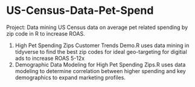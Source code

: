 # US-Census-Data-Pet-Spend
Project: Data mining US Census data on average pet related spending by zip code in R to increase ROAS.
1) High Pet Spending Zips Customer Trends Demo.R uses data mining in tidyverse to find the best zip codes for ideal geo-targeting for digitial ads to increase ROAS 5-12x
2) Demographic Data Modeling for High Pet Spending Zips.R uses data modeling to determine correlation between higher spending and key demographics to expand marketing profiles.
